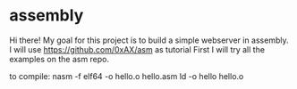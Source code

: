 # assembly
Hi there! My goal for this project is to build a simple webserver in assembly.
I will use https://github.com/0xAX/asm as tutorial
First I will try all the examples on the asm repo.

to compile:
nasm -f elf64 -o hello.o hello.asm
ld -o hello hello.o
